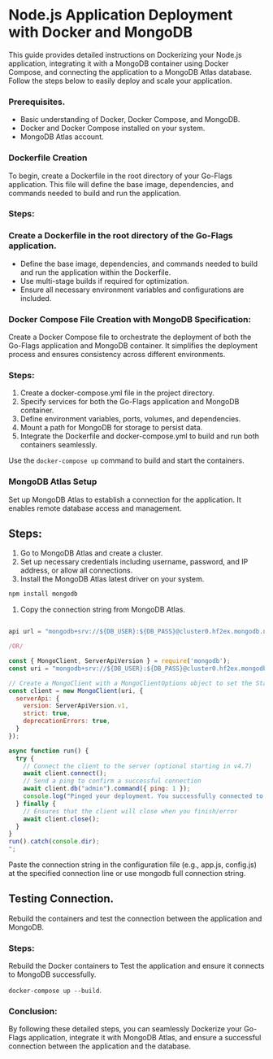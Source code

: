 # Node.js Application Deployment with Docker and MongoDB
This guide provides detailed instructions on Dockerizing your Node.js application, integrating it with a MongoDB container using Docker Compose, and connecting the application to a MongoDB Atlas database. Follow the steps below to easily deploy and scale your application.

### Prerequisites.

- Basic understanding of Docker, Docker Compose, and MongoDB.
- Docker and Docker Compose installed on your system.
- MongoDB Atlas account.

### Dockerfile Creation 
To begin, create a Dockerfile in the root directory of your Go-Flags application. This file will define the base image, dependencies, and commands needed to build and run the application.

### Steps:

### Create a Dockerfile in the root directory of the Go-Flags application.

- Define the base image, dependencies, and commands needed to build and run the application within the Dockerfile.
- Use multi-stage builds if required for optimization.
- Ensure all necessary environment variables and configurations are included.


### Docker Compose File Creation with MongoDB Specification:

 Create a Docker Compose file to orchestrate the deployment of both the Go-Flags application and MongoDB container. It simplifies the deployment process and ensures consistency across different environments.

### Steps:

1. Create a docker-compose.yml file in the project directory.
2. Specify services for both the Go-Flags application and MongoDB container.
3. Define environment variables, ports, volumes, and dependencies.
4. Mount a path for MongoDB for storage to persist data.
5.  Integrate the Dockerfile and docker-compose.yml to build and run both containers seamlessly.


Use the `docker-compose up` command to build and start the containers.

### MongoDB Atlas Setup

 Set up MongoDB Atlas to establish a connection for the application. It enables remote database access and management.

## **Steps:**

1. Go to MongoDB Atlas and create a cluster.
2. Set up necessary credentials including username, password, and IP address, or allow all connections.
3. Install the MongoDB Atlas latest driver on your system.

```jsx
npm install mongodb
```

1. Copy the connection string from MongoDB Atlas.

```jsx

api url = "mongodb+srv://${DB_USER}:${DB_PASS}@cluster0.hf2ex.mongodb.net/flagly_control"

/OR/

const { MongoClient, ServerApiVersion } = require('mongodb');
const uri = "mongodb+srv://${DB_USER}:${DB_PASS}@cluster0.hf2ex.mongodb.net/flagly_control";

// Create a MongoClient with a MongoClientOptions object to set the Stable API version
const client = new MongoClient(uri, {
  serverApi: {
    version: ServerApiVersion.v1,
    strict: true,
    deprecationErrors: true,
  }
});

async function run() {
  try {
    // Connect the client to the server	(optional starting in v4.7)
    await client.connect();
    // Send a ping to confirm a successful connection
    await client.db("admin").command({ ping: 1 });
    console.log("Pinged your deployment. You successfully connected to MongoDB!");
  } finally {
    // Ensures that the client will close when you finish/error
    await client.close();
  }
}
run().catch(console.dir);
";
```

Paste the connection string in the configuration file (e.g., app.js, config.js) at the specified connection line or use mongodb full connection string.

## Testing Connection.

 Rebuild the containers and test the connection between the application and MongoDB.

### Steps:

Rebuild the Docker containers to Test the application and ensure it connects to MongoDB successfully.

 `docker-compose up --build`.

### Conclusion:

By following these detailed steps, you can seamlessly Dockerize your Go-Flags application, integrate it with MongoDB Atlas, and ensure a successful connection between the application and the database. 





